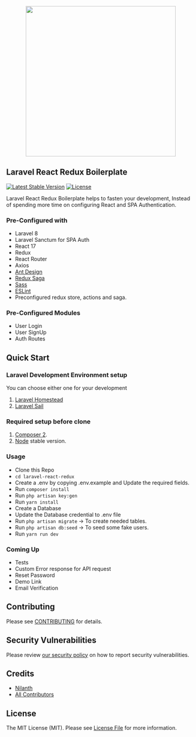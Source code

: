 <p align="center"><a href="https://laravel.com" target="_blank"><img src="https://raw.githubusercontent.com/laravel/art/master/logo-lockup/5%20SVG/2%20CMYK/1%20Full%20Color/laravel-logolockup-cmyk-red.svg" width="400"></a></p>

## Laravel React Redux Boilerplate

<p>
<a href="https://packagist.org/packages/nilanth/laravel-react-redux"><img src="https://img.shields.io/packagist/v/nilanth/laravel-react-redux" alt="Latest Stable Version"></a>
<a href="https://packagist.org/packages/nilanth/laravel-react-redux"><img src="https://img.shields.io/packagist/l/nilanth/laravel-react-redux" alt="License"></a>
</p>

Laravel React Redux Boilerplate helps to fasten your development, Instead of spending more time on configuring React and SPA Authentication.

### Pre-Configured with

- Laravel 8
- Laravel Sanctum for SPA Auth
- React 17
- Redux 
- React Router
- Axios
- [Ant Design](https://github.com/ant-design/ant-design)
- [Redux Saga](https://redux-saga.js.org/)
- [Sass](https://sass-lang.com/)
- [ESLint](https://github.com/eslint/eslint)
- Preconfigured redux store, actions and saga.

### Pre-Configured Modules

- User Login
- User SignUp
- Auth Routes

## Quick Start

### Laravel Development Environment setup

You can choose either one for your development
1. [Laravel Homestead](https://laravel.com/docs/8.x/homestead)
2. [Laravel Sail](https://laravel.com/docs/8.x/sail)

### Required setup before clone
1. [Composer 2](https://getcomposer.org/download/). 
2. [Node](https://nodejs.org/en/) stable version.

### Usage

- Clone this Repo
- `cd laravel-react-redux`
- Create a .env by copying .env.example and Update the required fields.
- Run `composer install`
- Run `php artisan key:gen`
- Run `yarn install`
- Create a Database
- Update the Database credential to .env file
- Run `php artisan migrate` -> To create needed tables.
- Run `php artisan db:seed` -> To seed some fake users.
- Run `yarn run dev`

### Coming Up 

- Tests
- Custom Error response for API request
- Reset Password
- Demo Link
- Email Verification

## Contributing

Please see [CONTRIBUTING](.github/CONTRIBUTING.md) for details.

## Security Vulnerabilities

Please review [our security policy](../../security/policy) on how to report security vulnerabilities.

## Credits

-   [Nilanth](https://github.com/nilanth)
-   [All Contributors](../../contributors)

## License

The MIT License (MIT). Please see [License File](LICENSE.md) for more information.
